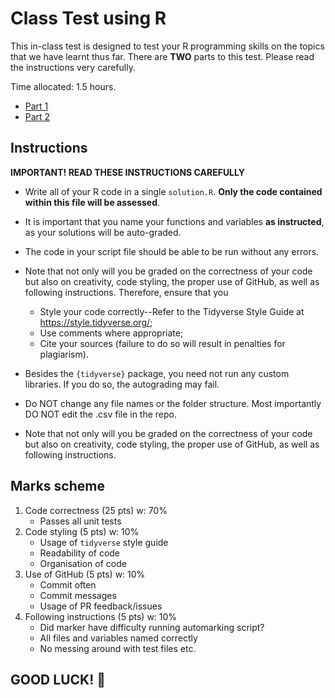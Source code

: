 
# Class Test using R

This in-class test is designed to test your R programming skills on the topics that we have learnt thus far. There are **TWO** parts to this test. Please read the instructions very carefully.

Time allocated: 1.5 hours.

- [Part 1](PART1.md)
- [Part 2](PART2.md)

## Instructions

**IMPORTANT! READ THESE INSTRUCTIONS CAREFULLY**

- Write all of your R code in a single `solution.R`. **Only the code contained within this file will be assessed**.

- It is important that you name your functions and variables **as instructed**, as your solutions will be auto-graded.

- The code in your script file should be able to be run without any errors.

- Note that not only will you be graded on the correctness of your code but also on creativity, code styling, the proper use of GitHub, as well as following instructions. Therefore, ensure that you

   - Style your code correctly--Refer to the Tidyverse Style Guide at https://style.tidyverse.org/;
   - Use comments where appropriate;
   - Cite your sources (failure to do so will result in penalties for plagiarism).

- Besides the `{tidyverse}` package, you need not run any custom libraries. If you do so, the autograding may fail.

- Do NOT change any file names or the folder structure. Most importantly DO NOT edit the .csv file in the repo.

- Note that not only will you be graded on the correctness of your code but also on creativity, code styling, the proper use of GitHub, as well as following instructions. 

## Marks scheme

1. Code correctness (25 pts) w: 70%
   - Passes all unit tests
2. Code styling (5 pts) w: 10%
   - Usage of `tidyverse` style guide
   - Readability of code
   - Organisation of code
3. Use of GitHub (5 pts) w: 10%
   - Commit often
   - Commit messages
   - Usage of PR feedback/issues
4. Following instructions (5 pts) w: 10%
   - Did marker have difficulty running automarking script?
   - All files and variables named correctly
   - No messing around with test files etc.

## GOOD LUCK! 🎉
